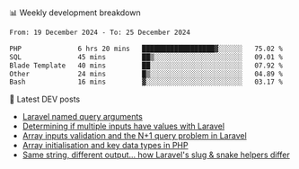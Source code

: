 📊 Weekly development breakdown
<!--START_SECTION:waka-->

```txt
From: 19 December 2024 - To: 25 December 2024

PHP              6 hrs 20 mins   ██████████████████▓░░░░░░   75.02 %
SQL              45 mins         ██▒░░░░░░░░░░░░░░░░░░░░░░   09.01 %
Blade Template   40 mins         ██░░░░░░░░░░░░░░░░░░░░░░░   07.92 %
Other            24 mins         █▒░░░░░░░░░░░░░░░░░░░░░░░   04.89 %
Bash             16 mins         ▓░░░░░░░░░░░░░░░░░░░░░░░░   03.17 %
```

<!--END_SECTION:waka-->

📕 Latest DEV posts
<!-- BLOG-POST-LIST:START -->
- [Laravel named query arguments](https://dev.to/michaelvickersuk/laravel-named-query-arguments-28kd)
- [Determining if multiple inputs have values with Laravel](https://dev.to/michaelvickersuk/determining-if-multiple-inputs-have-values-with-laravel-km6)
- [Array inputs validation and the N+1 query problem in Laravel](https://dev.to/michaelvickersuk/array-inputs-validation-and-the-n1-query-problem-in-laravel-2agb)
- [Array initialisation and key data types in PHP](https://dev.to/michaelvickersuk/array-initialisation-and-key-data-types-in-php-1e5b)
- [Same string, different output... how Laravel&#39;s slug &amp; snake helpers differ](https://dev.to/michaelvickersuk/same-string-different-output-how-laravels-slug-snake-helpers-differ-1ccj)
<!-- BLOG-POST-LIST:END -->
